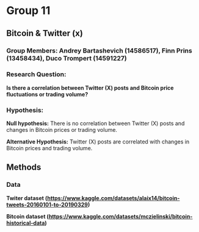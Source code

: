 # Group 11

## Bitcoin & Twitter (x)

### Group Members:  Andrey Bartashevich (14586517), Finn Prins (13458434), Duco Trompert (14591227)

### Research Question:
 
**Is there a correlation between Twitter (X) posts and Bitcoin price fluctuations or trading volume?**

### Hypothesis: 
**Null hypothesis:** There is no correlation between Twitter (X) posts and changes in Bitcoin prices or trading volume.

**Alternative Hypothesis:** Twitter (X) posts are correlated with changes in Bitcoin prices and trading volume.

## Methods

### Data ###
**Twiter dataset (https://www.kaggle.com/datasets/alaix14/bitcoin-tweets-20160101-to-20190329)**

**Bitcoin dataset (https://www.kaggle.com/datasets/mczielinski/bitcoin-historical-data)**
